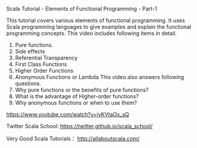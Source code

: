 
Scala Tutorial - Elements of Functional Programming - Part-1

This tutorial covers various elements of functional programming. It uses Scala programming languages to give examples and explain the functional programming concepts. This video includes following items in detail.
1. Pure functions.
2. Side effects 
3. Referential Transparency
4. First Class Functions 
5. Higher Order Functions
6. Anonymous Functions or Lambda
This video also answers following questions.
1. Why pure functions or the benefits of pure functions?
2. What is the advantage of Higher-order functions?
3. Why anonymous functions or when to use them?

https://www.youtube.com/watch?v=jyKVtaOx_sQ

Twitter Scala School:  https://twitter.github.io/scala_school/

Very Good Scala Tutorials： http://allaboutscala.com/
